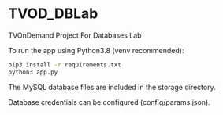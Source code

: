# TVOD_DBLab
TVOnDemand Project For Databases Lab

To run the app using Python3.8 (venv recommended):
```bash
pip3 install -r requirements.txt
python3 app.py
```

The MySQL database files are included in the storage directory.

Database credentials can be configured (config/params.json).